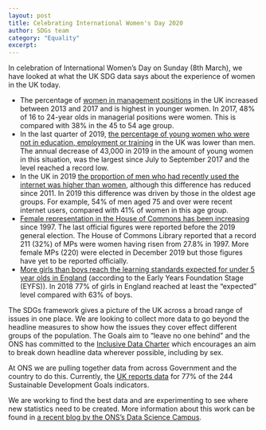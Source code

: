 ```yaml
---
layout: post
title: Celebrating International Women's Day 2020
author: SDGs team
category: "Equality"
excerpt:
---
```


In celebration of International Women’s Day on Sunday (8th March), we have looked at what the UK SDG data says about the experience of women in the UK today.

- The percentage of [women in management positions](https://lnks.gd/l/eyJhbGciOiJIUzI1NiJ9.eyJidWxsZXRpbl9saW5rX2lkIjoxMDIsInVyaSI6ImJwMjpjbGljayIsImJ1bGxldGluX2lkIjoiMjAyMDAzMDYuMTgyODcyMjEiLCJ1cmwiOiJodHRwczovL3N1c3RhaW5hYmxlZGV2ZWxvcG1lbnQtdWsuZ2l0aHViLmlvLzUtNS0yLyJ9.bhNuYVZjHaLQcKc6FE57zlscqpxCseJT6yQFHmwFknM/br/75802142619-l) in the UK increased between 2013 and 2017 and is highest in younger women. In 2017, 48% of 16 to 24-year olds in managerial positions were women. This is compared with 38% in the 45 to 54 age group.
- In the last quarter of 2019, [the percentage of young women who were not in education, employment or training](https://lnks.gd/l/eyJhbGciOiJIUzI1NiJ9.eyJidWxsZXRpbl9saW5rX2lkIjoxMDMsInVyaSI6ImJwMjpjbGljayIsImJ1bGxldGluX2lkIjoiMjAyMDAzMDYuMTgyODcyMjEiLCJ1cmwiOiJodHRwczovL3d3dy5vbnMuZ292LnVrL2VtcGxveW1lbnRhbmRsYWJvdXJtYXJrZXQvcGVvcGxlbm90aW53b3JrL3VuZW1wbG95bWVudC9idWxsZXRpbnMveW91bmdwZW9wbGVub3RpbmVkdWNhdGlvbmVtcGxveW1lbnRvcnRyYWluaW5nbmVldC9mZWJydWFyeTIwMjAifQ.qIoROSigtXedyXj0yiu2dDZsmIGAJMkIX82_xleHTk0/br/75802142619-l) in the UK was lower than men. The annual decrease of 43,000 in 2019 in the amount of young women in this situation, was the largest since July to September 2017 and the level reached a record low.
- In the UK in 2019 [the proportion of men who had recently used the internet was higher than women](https://lnks.gd/l/eyJhbGciOiJIUzI1NiJ9.eyJidWxsZXRpbl9saW5rX2lkIjoxMDQsInVyaSI6ImJwMjpjbGljayIsImJ1bGxldGluX2lkIjoiMjAyMDAzMDYuMTgyODcyMjEiLCJ1cmwiOiJodHRwczovL3d3dy5vbnMuZ292LnVrL2J1c2luZXNzaW5kdXN0cnlhbmR0cmFkZS9pdGFuZGludGVybmV0aW5kdXN0cnkvYnVsbGV0aW5zL2ludGVybmV0dXNlcnMvbGF0ZXN0In0.Yd2MVRO-1W5q7BaI58rrlnBU07LmfB0dPSJbQMhmSno/br/75802142619-l), although this difference has reduced since 2011. In 2019 this difference was driven by those in the oldest age groups. For example, 54% of men aged 75 and over were recent internet users, compared with 41% of women in this age group.
- [Female representation in the House of Commons has been increasing](https://lnks.gd/l/eyJhbGciOiJIUzI1NiJ9.eyJidWxsZXRpbl9saW5rX2lkIjoxMDUsInVyaSI6ImJwMjpjbGljayIsImJ1bGxldGluX2lkIjoiMjAyMDAzMDYuMTgyODcyMjEiLCJ1cmwiOiJodHRwczovL3N1c3RhaW5hYmxlZGV2ZWxvcG1lbnQtdWsuZ2l0aHViLmlvLzUtNS0xLyJ9.zM001gOdpRh086ElGWieYcvzovCukB2-ixcHlBIapxk/br/75802142619-l) since 1997. The last official figures were reported before the 2019 general election. The House of Commons Library reported that a record 211 (32%) of MPs were women having risen from 27.8% in 1997. More female MPs (220) were elected in December 2019 but those figures have yet to be reported officially.
- [More girls than boys reach the learning standards expected for under 5 year olds in England](https://lnks.gd/l/eyJhbGciOiJIUzI1NiJ9.eyJidWxsZXRpbl9saW5rX2lkIjoxMDUsInVyaSI6ImJwMjpjbGljayIsImJ1bGxldGluX2lkIjoiMjAyMDAzMDYuMTgyODcyMjEiLCJ1cmwiOiJodHRwczovL3N1c3RhaW5hYmxlZGV2ZWxvcG1lbnQtdWsuZ2l0aHViLmlvLzUtNS0xLyJ9.zM001gOdpRh086ElGWieYcvzovCukB2-ixcHlBIapxk/br/75802142619-l) (according to the Early Years Foundation Stage (EYFS)). In 2018 77% of girls in England reached at least the “expected” level compared with 63% of boys.

The SDGs framework gives a picture of the UK across a broad range of issues in one place. We are looking to collect more data to go beyond the headline measures to show how the issues they cover effect different groups of the population. The Goals aim to “leave no one behind” and the ONS has committed to the [Inclusive Data Charter](https://lnks.gd/l/eyJhbGciOiJIUzI1NiJ9.eyJidWxsZXRpbl9saW5rX2lkIjoxMDgsInVyaSI6ImJwMjpjbGljayIsImJ1bGxldGluX2lkIjoiMjAyMDAzMDYuMTgyODcyMjEiLCJ1cmwiOiJodHRwOi8vd3d3LmRhdGE0c2Rncy5vcmcvaW5pdGlhdGl2ZXMvaW5jbHVzaXZlLWRhdGEtY2hhcnRlciJ9._8dc3aKiMpXADryHt0joDSlcck84qaMOck5P2fQyVJI/br/75802142619-l) which encourages an aim to break down headline data wherever possible, including by sex.

At ONS we are pulling together data from across Government and the country to do this. Currently, the [UK reports data](https://lnks.gd/l/eyJhbGciOiJIUzI1NiJ9.eyJidWxsZXRpbl9saW5rX2lkIjoxMDksInVyaSI6ImJwMjpjbGljayIsImJ1bGxldGluX2lkIjoiMjAyMDAzMDYuMTgyODcyMjEiLCJ1cmwiOiJodHRwczovL3N1c3RhaW5hYmxlZGV2ZWxvcG1lbnQtdWsuZ2l0aHViLmlvIn0.shZXGcNfehYrnyjZkNODqdN1o_gswCdQz2iVAq4ipu0/br/75802142619-l) for 77% of the 244 Sustainable Development Goals indicators.

We are working to find the best data and are experimenting to see where new statistics need to be created. More information about this work can be found in [a recent blog by the ONS’s Data Science Campus](https://lnks.gd/l/eyJhbGciOiJIUzI1NiJ9.eyJidWxsZXRpbl9saW5rX2lkIjoxMTAsInVyaSI6ImJwMjpjbGljayIsImJ1bGxldGluX2lkIjoiMjAyMDAzMDYuMTgyODcyMjEiLCJ1cmwiOiJodHRwczovL2RhdGFzY2llbmNlY2FtcHVzLm9ucy5nb3YudWsvZGF0YS1zY2llbmNlLWZvci1zdXN0YWluYWJsZS1kZXZlbG9wbWVudC8ifQ.764KnZW3s47ACDKqft48zN5FHp-IP2DYR5OS9dyXWv4/br/75802142619-l).
